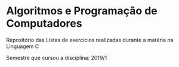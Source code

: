 # Algoritmos e Programação de Computadores
Repositório das Listas de exercícios realizadas durante a matéria na Linguagem C

Semestre que cursou a disciplina: 2019/1
